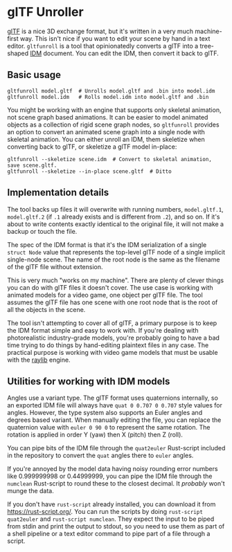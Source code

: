 # glTF Unroller

[glTF](https://www.khronos.org/gltf/) is a nice 3D exchange format, but it's written in a very much machine-first way.
This isn't nice if you want to edit your scene by hand in a text editor.
`gltfunroll` is a tool that opinionatedly converts a glTF into a tree-shaped [IDM](https://github.com/rsaarelm/idm) document.
You can edit the IDM, then convert it back to glTF.

## Basic usage

    gltfunroll model.gltf  # Unrolls model.gltf and .bin into model.idm
    gltfunroll model.idm   # Rolls model.idm into model.gltf and .bin

You might be working with an engine that supports only skeletal animation, not scene graph based animations.
It can be easier to model animated objects as a collection of rigid scene graph nodes, so `gltfunroll` provides an option to convert an animated scene graph into a single node with skeletal animation.
You can either unroll an IDM, them skeletize when converting back to glTF, or skeletize a glTF model in-place:

    gltfunroll --skeletize scene.idm  # Convert to skeletal animation, save scene.gltf.
    gltfunroll --skeletize --in-place scene.gltf  # Ditto

## Implementation details

The tool backs up files it will overwrite with running numbers, `model.gltf.1`, `model.gltf.2` (if `.1` already exists and is different from `.2`), and so on.
If it's about to write contents exactly identical to the original file, it will not make a backup or touch the file.

The spec of the IDM format is that it's the IDM serialization of a single `struct Node` value that represents the top-level glTF node of a single implicit single-node scene.
The name of the root node is the same as the filename of the glTF file without extension.

This is very much "works on my machine".
There are plenty of clever things you can do with glTF files it doesn't cover.
The use case is working with animated models for a video game, one object per glTF file.
The tool assumes the glTF file has one scene with one root node that is the root of all the objects in the scene.

The tool isn't attempting to cover all of glTF, a primary purpose is to keep the IDM format simple and easy to work with.
If you're dealing with photorealistic industry-grade models, you're probably going to have a bad time trying to do things by hand-editing plaintext files in any case.
The practical purpose is working with video game models that must be usable with the [raylib](https://www.raylib.com/) engine.

## Utilities for working with IDM models

Angles use a variant type.
The glTF format uses quaternions internally, so an exported IDM file will always have `quat 0 0.707 0 0.707` style values for angles.
However, the type system also supports an Euler angles and degrees based variant.
When manually editing the file, you can replace the quaternion value with `euler 0 90 0` to represent the same rotation.
The rotation is applied in order Y (yaw) then X (pitch) then Z (roll).

You can pipe bits of the IDM file through the `quat2euler` Rust-script included in the repository to convert the `quat` angles there to `euler` angles.

If you're annoyed by the model data having noisy rounding error numbers like 0.999999998 or 0.44999999, you can pipe the IDM file through the `numclean` Rust-script to round these to the closest decimal.
It *probably* won't munge the data.

If you don't have `rust-script` already installed, you can download it from <https://rust-script.org/>.
You can run the scripts by doing `rust-script quat2euler` and `rust-script numclean`.
They expect the input to be piped from stdin and print the output to stdout, so you need to use them as part of a shell pipeline or a text editor command to pipe part of a file through a script.
